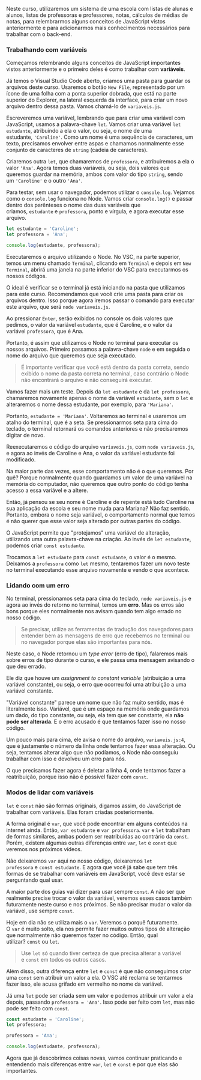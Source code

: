 Neste curso, utilizaremos um sistema de uma escola com listas de alunas e alunos, listas de professoras e professores, notas, cálculos de médias de notas, para relembrarmos alguns conceitos de JavaScript vistos anteriormente e para adicionarmos mais conhecimentos necessários para trabalhar com o back-end.

### Trabalhando com variáveis

Começamos relembrando alguns conceitos de JavaScript importantes vistos anteriormente e o primeiro deles é como trabalhar com **variáveis**.

Já temos o Visual Studio Code aberto, criamos uma pasta para guardar os arquivos deste curso. Usaremos o botão `New File`, representado por um ícone de uma folha com a ponta superior dobrada, que está na parte superior do Explorer, na lateral esquerda da interface, para criar um novo arquivo dentro dessa pasta. Vamos chamá-lo de `variaveis.js`.

Escreveremos uma variável, lembrando que para criar uma variável com JavaScript, usamos a palavra-chave `let`. Vamos criar uma variável `let estudante`, atribuindo a ela o valor, ou seja, o nome de uma estudante, `'Caroline'`. Como um nome é uma sequência de caracteres, um texto, precisamos envolver entre aspas e chamamos normalmente esse conjunto de caracteres de `string` (cadeia de caracteres).

Criaremos outra `let`, que chamaremos de `professora`, e atribuiremos a ela o valor `'Ana'`. Agora temos duas variáveis, ou seja, dois valores que queremos guardar na memória, ambos com valor do tipo `string`, sendo um `'Caroline'` e o outro `'Ana'`.

Para testar, sem usar o navegador, podemos utilizar o `console.log`. Vejamos como o `console.log` funciona no Node. Vamos criar `console.log()` e passar dentro dos parênteses o nome das duas variáveis que criamos, `estudante` e `professora`, ponto e vírgula, e agora executar esse arquivo.

```javascript
let estudante = 'Caroline';
let professora = 'Ana';

console.log(estudante, professora);
```

Executaremos o arquivo utilizando o Node. No VSC, na parte superior, temos um menu chamado `Terminal`, clicando em `Terminal` e depois em `New Terminal`, abrirá uma janela na parte inferior do VSC para executarmos os nossos códigos.

O ideal é verificar se o terminal já está iniciando na pasta que utilizamos para este curso. Recomendamos que você crie uma pasta para criar os arquivos dentro. Isso porque agora iremos passar o comando para executar este arquivo, que será `node variaveis.js`.

Ao pressionar `Enter`, serão exibidos no console os dois valores que pedimos, o valor da variável `estudante`, que é Caroline, e o valor da variável `professora`, que é Ana.

Portanto, é assim que utilizamos o Node no terminal para executar os nossos arquivos. Primeiro passamos a palavra-chave `node` e em seguida o nome do arquivo que queremos que seja executado.

> É importante verificar que você está dentro da pasta correta, sendo exibido o nome da pasta correta no terminal, caso contrário o Node não encontrará o arquivo e não conseguirá executar.

Vamos fazer mais um teste. Depois da `let estudante` e da `let professora`, chamaremos novamente apenas o nome da variável `estudante`, sem o `let` e alteraremos o nome dessa estudante, por exemplo, para `'Mariana'`.

Portanto, `estudante = 'Mariana'`. Voltaremos ao terminal e usaremos um atalho do terminal, que é a seta. Se pressionarmos seta para cima do teclado, o terminal retornará os comandos anteriores e não precisaremos digitar de novo.

Reexecutaremos o código do arquivo `variaveis.js`, com `node variaveis.js`, e agora ao invés de Caroline e Ana, o valor da variável estudante foi modificado.

Na maior parte das vezes, esse comportamento não é o que queremos. Por quê? Porque normalmente quando guardamos um valor de uma variável na memória do computador, não queremos que outro ponto do código tenha acesso a essa variável e a altere.

Então, já pensou se seu nome é Caroline e de repente está tudo Caroline na sua aplicação da escola e seu nome muda para Mariana? Não faz sentido. Portanto, embora o nome seja variável, o comportamento normal que temos é não querer que esse valor seja alterado por outras partes do código.

O JavaScript permite que "protejamos" uma variável de alteração, utilizando uma outra palavra-chave na criação. Ao invés de `let estudante`, podemos criar `const estudante`.

Trocamos a `let estudante` para `const estudante`, o valor é o mesmo. Deixamos a `professora` como `let` mesmo, tentaremos fazer um novo teste no terminal executando esse arquivo novamente e vendo o que acontece.

### Lidando com um erro

No terminal, pressionamos seta para cima do teclado, `node variaveis.js` e agora ao invés do retorno no terminal, temos um **erro**. Mas os erros são bons porque eles normalmente nos avisam quando tem algo errado no nosso código.

> Se precisar, utilize as ferramentas de tradução dos navegadores para entender bem as mensagens de erro que recebemos no terminal ou no navegador porque elas são importantes para nós.

Neste caso, o Node retornou um _type error_ (erro de tipo), falaremos mais sobre erros de tipo durante o curso, e ele passa uma mensagem avisando o que deu errado.

Ele diz que houve um _assignment to constant variable_ (atribuição a uma variável constante), ou seja, o erro que ocorreu foi uma atribuição a uma variável constante.

"Variável constante" parece um nome que não faz muito sentido, mas é literalmente isso. Variável, que é um espaço na memória onde guardamos um dado, do tipo constante, ou seja, ela tem que ser constante, ela **não pode ser alterada**. E o erro acusado é que tentamos fazer isso no nosso código.

Um pouco mais para cima, ele avisa o nome do arquivo, `variaveis.js:4`, que é justamente o número da linha onde tentamos fazer essa alteração. Ou seja, tentamos alterar algo que não podíamos, o Node não conseguiu trabalhar com isso e devolveu um erro para nós.

O que precisamos fazer agora é deletar a linha 4, onde tentamos fazer a reatribuição, porque isso não é possível fazer com `const`.

### Modos de lidar com variáveis

`let` e `const` não são formas originais, digamos assim, do JavaScript de trabalhar com variáveis. Elas foram criadas posteriormente.

A forma original é `var`, que você pode encontrar em alguns conteúdos na internet ainda. Então, `var estudante` e `var professora`. `var` e `let` trabalham de formas similares, ambas podem ser reatribuídas ao contrário da `const`. Porém, existem algumas outras diferenças entre `var`, `let` e `const` que veremos nos próximos vídeos.

Não deixaremos `var` aqui no nosso código, deixaremos `let professora` e `const estudante`. E agora que você já sabe que tem três formas de se trabalhar com variáveis em JavaScript, você deve estar se perguntando qual usar.

A maior parte dos guias vai dizer para usar sempre `const`. A não ser que realmente precise trocar o valor da variável, veremos esses casos também futuramente neste curso e nos próximos. Se não precisar mudar o valor da variável, use sempre `const`.

Hoje em dia não se utiliza mais o `var`. Veremos o porquê futuramente. O `var` é muito solto, ela nos permite fazer muitos outros tipos de alteração que normalmente não queremos fazer no código. Então, qual utilizar? `const` ou `let`.

> Use `let` só quando tiver certeza de que precisa alterar a variável e `const` em todos os outros casos.

Além disso, outra diferença entre `let` e `const` é que não conseguimos criar uma `const` sem atribuir um valor a ela. O VSC até reclama se tentarmos fazer isso, ele acusa grifado em vermelho no nome da variável.

Já uma `let` pode ser criada sem um valor e podemos atribuir um valor a ela depois, passando `professora = 'Ana'`. Isso pode ser feito com `let`, mas não pode ser feito com `const`.

```javascript
const estudante = 'Caroline';
let professora;

professora = 'Ana';

console.log(estudante, professora);
```

Agora que já descobrimos coisas novas, vamos continuar praticando e entendendo mais diferenças entre `var`, `let` e `const` e por que elas são importantes.